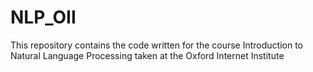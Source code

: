 # NLP_OII
This repository contains the code written for the course Introduction to Natural Language Processing taken at the Oxford Internet Institute
